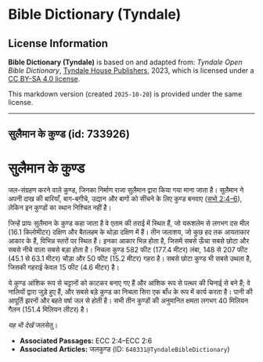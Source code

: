 # Bible Dictionary (Tyndale)

## License Information

**Bible Dictionary (Tyndale)** is based on and adapted from: _Tyndale Open Bible Dictionary_, [Tyndale House Publishers](https://tyndaleopenresources.com/), 2023, which is licensed under a [CC BY-SA 4.0 license](https://creativecommons.org/licenses/by-sa/4.0/legalcode.en).

This markdown version (created `2025-10-20`) is provided under the same license.



--------------------------------

## सुलैमान के कुण्ड (id: 733926)

सुलैमान के कुण्ड
================

जल\-संग्रहण करने वाले कुण्ड, जिनका निर्माण राजा सुलैमान द्वारा किया गया माना जाता है। सुलैमान ने अपनी दाख की बारियाँ, बाग\-बग़ीचे, उद्यान और बागों को सींचने के लिए कुण्ड बनवाए ([सभो 2:4–6](https://ref.ly/Eccl2:4-Eccl2:6)), लेकिन इन कुण्डों का स्थान निश्चित नहीं है।

जिन्हें प्रायः सुलैमान के कुण्ड कहा जाता है वे एताम की तराई में स्थित हैं, जो यरूशलेम से लगभग दस मील (16\.1 किलोमीटर) दक्षिण और बैतलहम के थोड़ा दक्षिण में हैं। तीन जलाशय, जो कुछ हद तक आयताकार आकार के हैं, विभिन्न स्तरों पर स्थित हैं। इनका आकार भिन्न होता है, जिसमें सबसे ऊँचा सबसे छोटा और सबसे नीचे वाला सबसे बड़ा होता है। निचला कुण्ड 582 फीट (177\.4 मीटर) लंबा, 148 से 207 फीट (45\.1 से 63\.1 मीटर) चौड़ा और 50 फीट (15\.2 मीटर) गहरा है। सबसे छोटा कुण्ड भी सबसे उथला है, जिसकी गहराई केवल 15 फीट (4\.6 मीटर) है।

ये कुण्ड आंशिक रूप से चट्टानों को काटकर बनाए गए हैं और आंशिक रूप से पत्थर की चिनाई से बने हैं; वे नालियों द्वारा जुड़े हुए हैं, और सबसे बड़े कुण्ड का निचला सिरा एक बाँध के रूप में कार्य करता है। पानी की आपूर्ति झरनों और बहते वर्षा जल से होती है। सभी तीन कुण्डों की अनुमानित क्षमता लगभग 40 मिलियन गैलन (151\.4 मिलियन लीटर) है।

*यह भी देखें* जलसेतु।

* **Associated Passages:** ECC 2:4–ECC 2:6
* **Associated Articles:** जलकुण्ड (ID: `648331@TyndaleBibleDictionary`)

